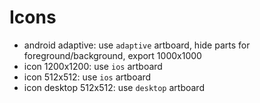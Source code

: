 # Icons

- android adaptive: use `adaptive` artboard, hide parts for foreground/background, export 1000x1000
- icon 1200x1200: use `ios` artboard
- icon 512x512: use `ios` artboard
- icon desktop 512x512: use `desktop` artboard

